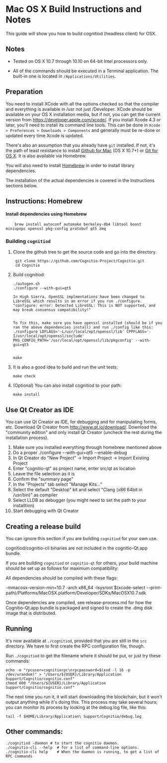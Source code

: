 Mac OS X Build Instructions and Notes
====================================
This guide will show you how to build cognitiod (headless client) for OSX.

Notes
-----

* Tested on OS X 10.7 through 10.10 on 64-bit Intel processors only.

* All of the commands should be executed in a Terminal application. The
built-in one is located in `/Applications/Utilities`.

Preparation
-----------

You need to install XCode with all the options checked so that the compiler
and everything is available in /usr not just /Developer. XCode should be
available on your OS X installation media, but if not, you can get the
current version from https://developer.apple.com/xcode/. If you install
Xcode 4.3 or later, you'll need to install its command line tools. This can
be done in `Xcode > Preferences > Downloads > Components` and generally must
be re-done or updated every time Xcode is updated.

There's also an assumption that you already have `git` installed. If
not, it's the path of least resistance to install [Github for Mac](https://mac.github.com/)
(OS X 10.7+) or
[Git for OS X](https://code.google.com/p/git-osx-installer/). It is also
available via Homebrew.

You will also need to install [Homebrew](http://brew.sh) in order to install library
dependencies.

The installation of the actual dependencies is covered in the Instructions
sections below.

Instructions: Homebrew
----------------------

#### Install dependencies using Homebrew

        brew install autoconf automake berkeley-db4 libtool boost miniupnpc openssl pkg-config protobuf qt5 zmq

### Building `cognitiod`

1. Clone the github tree to get the source code and go into the directory.

        git clone https://github.com/Cognitio-Project/Cognitio.git
        cd Cognitio

2.  Build cognitiod:

        ./autogen.sh
        ./configure --with-gui=qt5
        
        In High Sierra, OpenSSL implmentations have been changed to LibreSSL which results in an error if you run ./configure.
        "configure: error: Detected LibreSSL: This is NOT supported, and may break consensus compatibility!"
        
      
        To fix this, make sure you have openssl installed (should be if you ran the above dependencies install) and run ./config like this:
        ./configure LDFLAGS='-L/usr/local/opt/openssl/lib' CPPFLAGS='-I/usr/local/opt/openssl/include' PKG_CONFIG_PATH='/usr/local/opt/openssl/lib/pkgconfig' --with-gui=qt5
        
        
        make

3.  It is also a good idea to build and run the unit tests:

        make check

4.  (Optional) You can also install cognitiod to your path:

        make install

Use Qt Creator as IDE
------------------------
You can use Qt Creator as IDE, for debugging and for manipulating forms, etc.
Download Qt Creator from http://www.qt.io/download/. Download the "community edition" and only install Qt Creator (uncheck the rest during the installation process).

1. Make sure you installed everything through homebrew mentioned above
2. Do a proper ./configure --with-gui=qt5 --enable-debug
3. In Qt Creator do "New Project" -> Import Project -> Import Existing Project
4. Enter "cognitio-qt" as project name, enter src/qt as location
5. Leave the file selection as it is
6. Confirm the "summary page"
7. In the "Projects" tab select "Manage Kits..."
8. Select the default "Desktop" kit and select "Clang (x86 64bit in /usr/bin)" as compiler
9. Select LLDB as debugger (you might need to set the path to your installtion)
10. Start debugging with Qt Creator

Creating a release build
------------------------
You can ignore this section if you are building `cognitiod` for your own use.

cognitiod/cognitio-cli binaries are not included in the cognitio-Qt.app bundle.

If you are building `cognitiod` or `cognitio-qt` for others, your build machine should be set up
as follows for maximum compatibility:

All dependencies should be compiled with these flags:

 -mmacosx-version-min=10.7
 -arch x86_64
 -isysroot $(xcode-select --print-path)/Platforms/MacOSX.platform/Developer/SDKs/MacOSX10.7.sdk

Once dependencies are compiled, see release-process.md for how the Cognitio-Qt.app
bundle is packaged and signed to create the .dmg disk image that is distributed.

Running
-------

It's now available at `./cognitiod`, provided that you are still in the `src`
directory. We have to first create the RPC configuration file, though.

Run `./cognitiod` to get the filename where it should be put, or just try these
commands:

    echo -e "rpcuser=cognitiorpc\nrpcpassword=$(xxd -l 16 -p /dev/urandom)" > "/Users/${USER}/Library/Application Support/Cognitio/cognitio.conf"
    chmod 600 "/Users/${USER}/Library/Application Support/Cognitio/cognitio.conf"

The next time you run it, it will start downloading the blockchain, but it won't
output anything while it's doing this. This process may take several hours;
you can monitor its process by looking at the debug.log file, like this:

    tail -f $HOME/Library/Application\ Support/Cognitio/debug.log

Other commands:
-------

    ./cognitiod -daemon # to start the cognitio daemon.
    ./cognitio-cli --help  # for a list of command-line options.
    ./cognitio-cli help    # When the daemon is running, to get a list of RPC commands
